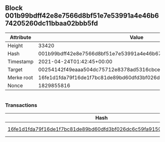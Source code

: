 ## Block 001b99bdff42e8e7566d8bf51e7e53991a4e46b674205260dc11bbaa02bbb5fd

Attribute | Value
--- | ---
Height | 33420
Hash | 001b99bdff42e8e7566d8bf51e7e53991a4e46b674205260dc11bbaa02bbb5fd
Timestamp | 2021-04-24T01:42:45+00:00
Target | 00254142f49eaaa504dc75712e8378ad5316cbcead634704b3734b6271167cc4
Merke root | 16fe1d1fda79f16de1f7bc81de89bd60dfd3bf026dc6c59fa915062de0be4379
Nonce | 1829855816

```

```

### Transactions

Hash | Amount
--- | ---
[16fe1d1fda79f16de1f7bc81de89bd60dfd3bf026dc6c59fa915062de0be4379](16fe1d1fda79f16de1f7bc81de89bd60dfd3bf026dc6c59fa915062de0be4379.md) | 10.00000000 SKEPTI 
